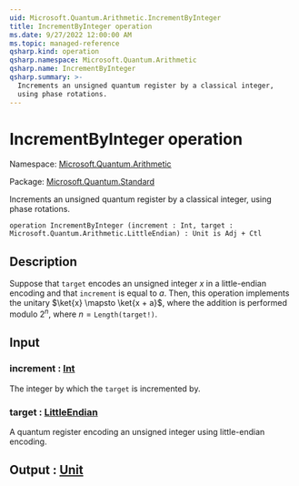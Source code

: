 ```yaml
---
uid: Microsoft.Quantum.Arithmetic.IncrementByInteger
title: IncrementByInteger operation
ms.date: 9/27/2022 12:00:00 AM
ms.topic: managed-reference
qsharp.kind: operation
qsharp.namespace: Microsoft.Quantum.Arithmetic
qsharp.name: IncrementByInteger
qsharp.summary: >-
  Increments an unsigned quantum register by a classical integer,
  using phase rotations.
---
```


# IncrementByInteger operation

Namespace: [Microsoft.Quantum.Arithmetic](xref:Microsoft.Quantum.Arithmetic)

Package: [Microsoft.Quantum.Standard](https://nuget.org/packages/Microsoft.Quantum.Standard)


Increments an unsigned quantum register by a classical integer,using phase rotations.

```qsharp
operation IncrementByInteger (increment : Int, target : Microsoft.Quantum.Arithmetic.LittleEndian) : Unit is Adj + Ctl
```


## Description

Suppose that `target` encodes an unsigned integer $x$ in a little-endianencoding and that `increment` is equal to $a$.Then, this operation implements the unitary $\ket{x} \mapsto \ket{x + a}$,where the addition is performedmodulo $2^n$, where $n = \texttt{Length(target!)}$.

## Input

### increment : [Int](xref:microsoft.quantum.qsharp.valueliterals#int-literals)

The integer by which the `target` is incremented by.


### target : [LittleEndian](xref:Microsoft.Quantum.Arithmetic.LittleEndian)

A quantum register encoding an unsigned integer using little-endianencoding.



## Output : [Unit](xref:microsoft.quantum.qsharp.valueliterals#unit-literal)

